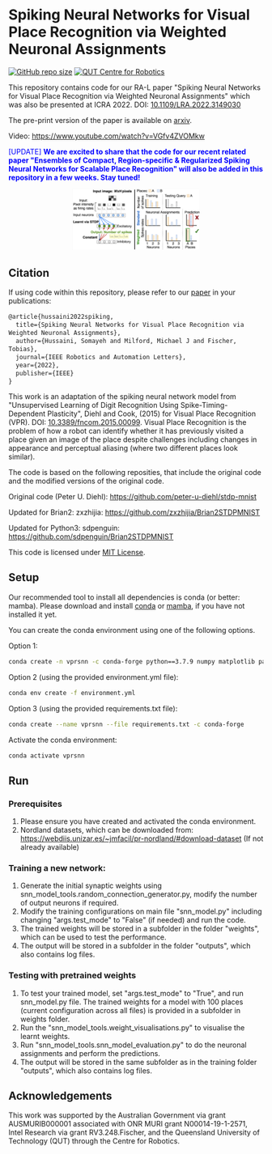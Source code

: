 # Spiking Neural Networks for Visual Place Recognition via Weighted Neuronal Assignments
[![GitHub repo size](https://img.shields.io/github/repo-size/QVPR/Patch-NetVLAD.svg?style=flat-square)](./README.md)
[![QUT Centre for Robotics](https://img.shields.io/badge/collection-QUT%20Robotics-%23043d71?style=flat-square)](https://qcr.ai)


This repository contains code for our RA-L paper "Spiking Neural Networks for Visual Place Recognition via Weighted Neuronal Assignments" which was also be presented at ICRA 2022. DOI: [10.1109/LRA.2022.3149030](https://doi.org/10.1109/LRA.2022.3149030)

The pre-print version of the paper is available on [arxiv](https://arxiv.org/abs/2109.06452). 

Video: https://www.youtube.com/watch?v=VGfv4ZVOMkw


<span style="color:blue">[UPDATE] **We are excited to share that the code for our recent related paper "Ensembles of Compact, Region-specific & Regularized Spiking Neural Networks for Scalable Place Recognition" will also be added in this repository in a few weeks. Stay tuned!**</span>


<p style="width: 50%; display: block; margin-left: auto; margin-right: auto">
  <img src="./resources/cover_photo.png" alt="VPRSNN method diagram"/>
</p>

## Citation

If using code within this repository, please refer to our [paper](https://doi.org/10.1109/LRA.2022.3149030) in your publications:
```
@article{hussaini2022spiking,
  title={Spiking Neural Networks for Visual Place Recognition via Weighted Neuronal Assignments},
  author={Hussaini, Somayeh and Milford, Michael J and Fischer, Tobias},
  journal={IEEE Robotics and Automation Letters},
  year={2022},
  publisher={IEEE}
}
```

This work is an adaptation of the spiking neural network model from "Unsupervised Learning of Digit Recognition Using Spike-Timing-Dependent Plasticity", Diehl and Cook, (2015) for Visual Place Recognition (VPR). DOI: [10.3389/fncom.2015.00099](https://doi.org/10.3389/fncom.2015.00099).
Visual Place Recognition is the problem of how a robot can identify whether it has previously visited a place given an image of the place despite challenges including changes in appearance and perceptual aliasing (where two different places look similar). 

The code is based on the following reposities, that include the original code and the modified versions of the original code. 

Original code (Peter U. Diehl): https://github.com/peter-u-diehl/stdp-mnist

Updated for Brian2: zxzhijia: https://github.com/zxzhijia/Brian2STDPMNIST

Updated for Python3: sdpenguin: https://github.com/sdpenguin/Brian2STDPMNIST


This code is licensed under [MIT License](./LICENSE).


## Setup

Our recommended tool to install all dependencies is conda (or better: mamba). Please download and install [conda](https://docs.conda.io/en/latest/) or [mamba](https://mamba.readthedocs.io/en/latest/), if you have not installed it yet. 


You can create the conda environment using one of the following options. 

Option 1: 

```bash
conda create -n vprsnn -c conda-forge python==3.7.9 numpy matplotlib pathlib opencv tqdm pickle5 brian2 scikit-learn ipykernel numba cudatoolkit autopep8 pandas seaborn
```

Option 2 (using the provided environment.yml file): 

```bash 
conda env create -f environment.yml
```

Option 3 (using the provided requirements.txt file):
```bash 
conda create --name vprsnn --file requirements.txt -c conda-forge
```

Activate the conda environment: 

```bash
conda activate vprsnn
```

## Run 
### Prerequisites
1. Please ensure you have created and activated the conda environment.  
2. Nordland datasets, which can be downloaded from: https://webdiis.unizar.es/~jmfacil/pr-nordland/#download-dataset (If not already available)

### Training a new network:
1. Generate the initial synaptic weights using snn_model_tools.random_connection_generator.py, modify the number of output neurons if required. 
2. Modify the training configurations on main file "snn_model.py" including changing "args.test_mode" to "False" (if needed) and run the code. 
3. The trained weights will be stored in a subfolder in the folder "weights", which can be used to test the performance.
4. The output will be stored in a subfolder in the folder "outputs", which also contains log files. 

### Testing with pretrained weights
1. To test your trained model, set "args.test_mode" to "True", and run snn_model.py file. The trained weights for a model with 100 places (current configuration across all files) is provided in a subfolder in weights folder.  
2. Run the "snn_model_tools.weight_visualisations.py" to visualise the learnt weights. 
3. Run "snn_model_tools.snn_model_evaluation.py" to do the neuronal assignments and perform the predictions. 
4. The output will be stored in the same subfolder as in the training folder "outputs", which also contains log files. 


## Acknowledgements
This work was supported by the Australian Government via grant AUSMURIB000001 associated with ONR MURI grant N00014-19-1-2571, Intel Research via grant RV3.248.Fischer, and the Queensland University of Technology (QUT) through the Centre for Robotics.



